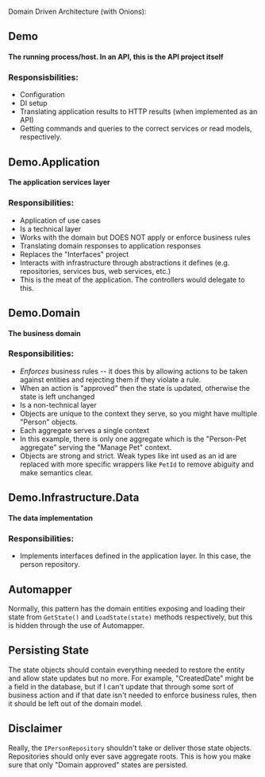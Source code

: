 Domain Driven Architecture (with Onions):

## Demo
#### The running process/host. In an API, this is the API project itself

### Responsisbilities:
- Configuration
- DI setup
- Translating application results to HTTP results (when implemented as an API)
- Getting commands and queries to the correct services or read models, respectively.

## Demo.Application
#### The application services layer

### Responsibilities:
- Application of use cases
- Is a technical layer
- Works with the domain but DOES NOT apply or enforce business rules
- Translating domain responses to application responses
- Replaces the "Interfaces" project
- Interacts with infrastructure through abstractions it defines (e.g. repositories, services bus, web services, etc.)
- This is the meat of the application. The controllers would delegate to this.

## Demo.Domain
#### The business domain

### Responsibilities:
- *Enforces* business rules -- it does this by allowing actions to be taken against entities and rejecting them if they violate a rule.
- When an action is "approved" then the state is updated, otherwise the state is left unchanged
- Is a non-technical layer
- Objects are unique to the context they serve, so you might have multiple "Person" objects. 
- Each aggregate serves a single context
- In this example, there is only one aggregate which is the "Person-Pet aggregate" serving the "Manage Pet" context.
- Objects are strong and strict. Weak types like int used as an id are replaced with more specific wrappers like `PetId` to remove abiguity and make semantics clear.

## Demo.Infrastructure.Data
#### The data implementation

### Responsibilities:
- Implements interfaces defined in the application layer. In this case, the person repository.


## Automapper
Normally, this pattern has the domain entities exposing and loading their state from `GetState()` and `LoadState(state)` methods respectively, but this is hidden through the use of Automapper. 

## Persisting State
The state objects should contain everything needed to restore the entity and allow state updates but no more. For example, "CreatedDate" might be a field in the database, but if I can't update that through some sort of business action and if that date isn't needed to enforce business rules, then it should be left out of the domain model.

## Disclaimer
Really, the `IPersonRepository` shouldn't take or deliver those state objects. Repositories should only ever save aggregate roots. This is how you make sure that only "Domain approved" states are persisted.

